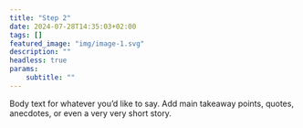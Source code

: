 ```yaml
---
title: "Step 2"
date: 2024-07-28T14:35:03+02:00
tags: []
featured_image: "img/image-1.svg"
description: ""
headless: true
params:
    subtitle: ""
---
```


Body text for whatever you’d like to say. Add main takeaway points, quotes, anecdotes, or even a very very short story. 